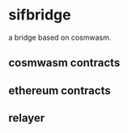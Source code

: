 # sifbridge 
a bridge based on cosmwasm.

## cosmwasm contracts

## ethereum contracts

## relayer

